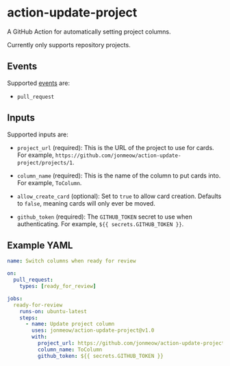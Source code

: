 # action-update-project

A GitHub Action for automatically setting project columns.

Currently only supports repository projects.

## Events

Supported
[events](https://docs.github.com/en/actions/reference/events-that-trigger-workflows)
are:

-   `pull_request`

## Inputs

Supported inputs are:

-   `project_url` (required): This is the URL of the project to use for cards.
    For example, `https://github.com/jonmeow/action-update-project/projects/1`.

-   `column_name` (required): This is the name of the column to put cards into.
    For example, `ToColumn`.

-   `allow_create_card` (optional): Set to `true` to allow card creation.
    Defaults to `false`, meaning cards will only ever be moved.

-   `github_token` (required): The `GITHUB_TOKEN` secret to use when
    authenticating. For example, `${{ secrets.GITHUB_TOKEN }}`.

## Example YAML

```yaml
name: Switch columns when ready for review

on:
  pull_request:
    types: [ready_for_review]

jobs:
  ready-for-review
    runs-on: ubuntu-latest
    steps:
      - name: Update project column
        uses: jonmeow/action-update-project@v1.0
        with:
          project_url: https://github.com/jonmeow/action-update-project/projects/1
          column_name: ToColumn
          github_token: ${{ secrets.GITHUB_TOKEN }}
```
